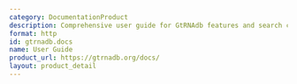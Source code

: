 ```yaml
---
category: DocumentationProduct
description: Comprehensive user guide for GtRNAdb features and search capabilities
format: http
id: gtrnadb.docs
name: User Guide
product_url: https://gtrnadb.org/docs/
layout: product_detail
---
```

